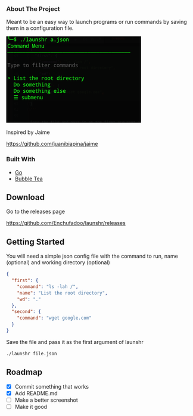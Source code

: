 ### About The Project

Meant to be an easy way to launch programs or run commands 
by saving them in a configuration file.

[![Product Name Screen Shot][product-screenshot]](https://example.com)

Inspired by Jaime

https://github.com/juanibiapina/jaime

### Built With

* [Go](https://go.dev/)
* [Bubble Tea](https://github.com/charmbracelet/bubbletea)

## Download

Go to the releases page

https://github.com/Enchufadoo/launshr/releases

## Getting Started

You will need a simple json config file with the command to run, name (optional) and working directory (optional)

```json
{
  "first": {
    "command": "ls -lah /",
    "name": "List the root directory",
    "wd": "."
  },
  "second": {
    "command": "wget google.com"
  }
}
```

Save the file and pass it as the first argument of launshr

```bash
./launshr file.json
```

## Roadmap

- [x] Commit something that works
- [x] Add README.md
- [ ] Make a better screenshot
- [ ] Make it good

[product-screenshot]: images/screenshot.png
